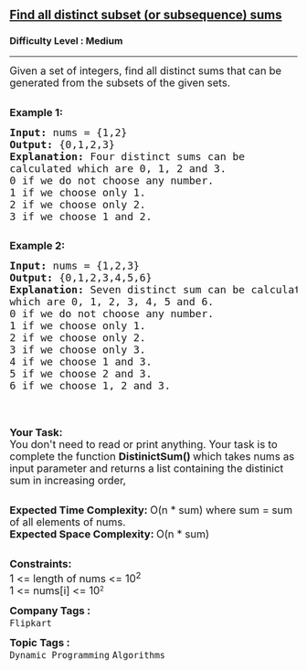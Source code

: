 <h2><a href="https://practice.geeksforgeeks.org/problems/find-all-distinct-subset-or-subsequence-sums4424/1?page=1&category[]=Dynamic%20Programming&sortBy=submissions">Find all distinct subset (or subsequence) sums</a></h2><h3>Difficulty Level : Medium</h3><hr><div class="problems_problem_content__Xm_eO"><p><span style="font-size:18px">Given a set of integers, find all distinct sums that can be generated from the subsets of the given sets.</span><br>
&nbsp;</p>

<p><span style="font-size:18px"><strong>Example 1:</strong></span></p>

<pre><span style="font-size:18px"><strong>Input: </strong>nums = {1,2}
<strong>Output: </strong>{0,1,2,3}
<strong>Explanation: </strong>Four distinct sums can be
calculated which are 0, 1, 2 and 3.
0 if we do not choose any number.
1 if we choose only 1.
2 if we choose only 2.
3 if we choose 1 and 2.</span>

</pre>

<p><span style="font-size:18px"><strong>Example 2:</strong></span></p>

<pre><span style="font-size:18px"><strong>Input: </strong>nums = {1,2,3}
<strong>Output: </strong>{0,1,2,3,4,5,6}
<strong>Explanation: </strong>Seven distinct sum can be calculated
which are 0, 1, 2, 3, 4, 5 and 6.
0 if we do not choose any number.
1 if we choose only 1.
2 if we choose only 2.
3 if we choose only 3.
4 if we choose 1 and 3.
5 if we choose 2 and 3.
6 if we choose 1, 2 and 3.</span>

</pre>

<p>&nbsp;</p>

<p><span style="font-size:18px"><strong>Your Task:</strong><br>
You don't need to read or print anything. Your task is to complete the function&nbsp;<strong>DistinictSum()&nbsp;</strong>which takes nums as input parameter and returns a list containing the distinict sum in increasing order,</span><br>
&nbsp;</p>

<p><span style="font-size:18px"><strong>Expected Time Complexity:&nbsp;</strong>O(n * sum) where sum = sum of all elements of nums.<br>
<strong>Expected Space Complexity:&nbsp;</strong>O(n * sum)</span><br>
&nbsp;</p>

<p><span style="font-size:18px"><strong>Constraints:</strong><br>
1 &lt;= length of nums &lt;= 10<sup>2</sup></span><br>
<span style="font-size:18px">1 &lt;= nums[i] &lt;= 10</span><sup>2</sup></p>
</div><p><span style=font-size:18px><strong>Company Tags : </strong><br><code>Flipkart</code>&nbsp;<br><p><span style=font-size:18px><strong>Topic Tags : </strong><br><code>Dynamic Programming</code>&nbsp;<code>Algorithms</code>&nbsp;